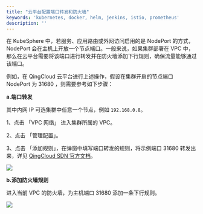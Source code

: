```yaml
---
title: "云平台配置端口转发和防火墙"
keywords: 'kubernetes, docker, helm, jenkins, istio, prometheus'
description: ''
---
```


在 KubeSphere 中，若服务、应用路由或外网访问启用的是 NodePort 的方式，NodePort 会在主机上开放一个节点端口。一般来说，如果集群部署在 VPC 中，那么在云平台需要将该端口进行转发并在防火墙添加下行规则，确保流量能够通过该端口。

例如，在 QingCloud 云平台进行上述操作，假设在集群开启的节点端口 NodePort 为 31680 ，则需要参考如下步骤：

**a.端口转发**

其中内网 IP 可选集群中任意一个节点，例如 `192.168.0.8`。

1、点击 「VPC 网络」 进入集群所属的 VPC。

2、点击 「管理配置」。

3、点击 「添加规则」，在弹窗中填写端口转发的规则，将示例端口 31680 转发出来，详见 [QingCloud SDN 官方文档](https://docs.qingcloud.com/product/network/appcenter_network_config/config_portmapping)。

![](https://pek3b.qingstor.com/kubesphere-docs/png/20190417084751.png)

**b.添加防火墙规则**

进入当前 VPC 的防火墙，为主机端口 31680 添加一条下行规则。

![](https://pek3b.qingstor.com/kubesphere-docs/png/20190417085948.png)